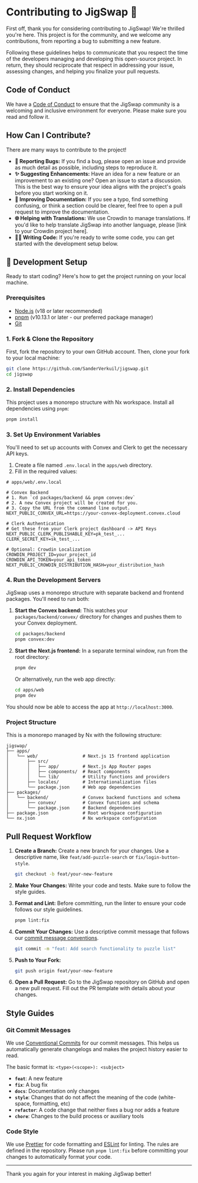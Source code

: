 # Contributing to JigSwap 🧩

First off, thank you for considering contributing to JigSwap! We're thrilled you're here. This project is for the community, and we welcome any contributions, from reporting a bug to submitting a new feature.

Following these guidelines helps to communicate that you respect the time of the developers managing and developing this open-source project. In return, they should reciprocate that respect in addressing your issue, assessing changes, and helping you finalize your pull requests.

## Code of Conduct

We have a [Code of Conduct](CODE_OF_CONDUCT.md) to ensure that the JigSwap community is a welcoming and inclusive environment for everyone. Please make sure you read and follow it.

## How Can I Contribute?

There are many ways to contribute to the project!

- **🐛 Reporting Bugs:** If you find a bug, please open an issue and provide as much detail as possible, including steps to reproduce it.
- **✨ Suggesting Enhancements:** Have an idea for a new feature or an improvement to an existing one? Open an issue to start a discussion. This is the best way to ensure your idea aligns with the project's goals before you start working on it.
- **📝 Improving Documentation:** If you see a typo, find something confusing, or think a section could be clearer, feel free to open a pull request to improve the documentation.
- **🌐 Helping with Translations:** We use Crowdin to manage translations. If you'd like to help translate JigSwap into another language, please [link to your Crowdin project here].
- **🧑‍💻 Writing Code:** If you're ready to write some code, you can get started with the development setup below.

## 🚀 Development Setup

Ready to start coding? Here's how to get the project running on your local machine.

### Prerequisites

- [Node.js](https://nodejs.org/) (v18 or later recommended)
- [pnpm](https://pnpm.io/installation) (v10.13.1 or later - our preferred package manager)
- [Git](https://git-scm.com/)

### 1. Fork & Clone the Repository

First, fork the repository to your own GitHub account. Then, clone your fork to your local machine:

```bash
git clone https://github.com/SanderVerkuil/jigswap.git
cd jigswap
```

### 2. Install Dependencies

This project uses a monorepo structure with Nx workspace. Install all dependencies using `pnpm`:

```bash
pnpm install
```

### 3. Set Up Environment Variables

You'll need to set up accounts with Convex and Clerk to get the necessary API keys.

1.  Create a file named `.env.local` in the `apps/web` directory.
2.  Fill in the required values:

```env
# apps/web/.env.local

# Convex Backend
# 1. Run `cd packages/backend && pnpm convex:dev`
# 2. A new Convex project will be created for you.
# 3. Copy the URL from the command line output.
NEXT_PUBLIC_CONVEX_URL=https://your-convex-deployment.convex.cloud

# Clerk Authentication
# Get these from your Clerk project dashboard -> API Keys
NEXT_PUBLIC_CLERK_PUBLISHABLE_KEY=pk_test_...
CLERK_SECRET_KEY=sk_test_...

# Optional: Crowdin Localization
CROWDIN_PROJECT_ID=your_project_id
CROWDIN_API_TOKEN=your_api_token
NEXT_PUBLIC_CROWDIN_DISTRIBUTION_HASH=your_distribution_hash
```

### 4. Run the Development Servers

JigSwap uses a monorepo structure with separate backend and frontend packages. You'll need to run both:

1.  **Start the Convex backend:**
    This watches your `packages/backend/convex/` directory for changes and pushes them to your Convex deployment.

    ```bash
    cd packages/backend
    pnpm convex:dev
    ```

2.  **Start the Next.js frontend:**
    In a separate terminal window, run from the root directory:

    ```bash
    pnpm dev
    ```

    Or alternatively, run the web app directly:

    ```bash
    cd apps/web
    pnpm dev
    ```

You should now be able to access the app at `http://localhost:3000`.

### Project Structure

This is a monorepo managed by Nx with the following structure:

```
jigswap/
├── apps/
│   └── web/                 # Next.js 15 frontend application
│       ├── src/
│       │   ├── app/         # Next.js App Router pages
│       │   ├── components/  # React components
│       │   └── lib/         # Utility functions and providers
│       ├── locales/         # Internationalization files
│       └── package.json     # Web app dependencies
├── packages/
│   └── backend/             # Convex backend functions and schema
│       ├── convex/          # Convex functions and schema
│       └── package.json     # Backend dependencies
├── package.json             # Root workspace configuration
└── nx.json                  # Nx workspace configuration
```

## Pull Request Workflow

1.  **Create a Branch:** Create a new branch for your changes. Use a descriptive name, like `feat/add-puzzle-search` or `fix/login-button-style`.

    ```bash
    git checkout -b feat/your-new-feature
    ```

2.  **Make Your Changes:** Write your code and tests. Make sure to follow the style guides.

3.  **Format and Lint:** Before committing, run the linter to ensure your code follows our style guidelines.

    ```bash
    pnpm lint:fix
    ```

4.  **Commit Your Changes:** Use a descriptive commit message that follows our [commit message conventions](#git-commit-messages).

    ```bash
    git commit -m "feat: Add search functionality to puzzle list"
    ```

5.  **Push to Your Fork:**

    ```bash
    git push origin feat/your-new-feature
    ```

6.  **Open a Pull Request:** Go to the JigSwap repository on GitHub and open a new pull request. Fill out the PR template with details about your changes.

## Style Guides

### Git Commit Messages

We use [Conventional Commits](https://www.conventionalcommits.org/en/v1.0.0/) for our commit messages. This helps us automatically generate changelogs and makes the project history easier to read.

The basic format is: `<type>(<scope>): <subject>`

- **`feat`**: A new feature
- **`fix`**: A bug fix
- **`docs`**: Documentation only changes
- **`style`**: Changes that do not affect the meaning of the code (white-space, formatting, etc)
- **`refactor`**: A code change that neither fixes a bug nor adds a feature
- **`chore`**: Changes to the build process or auxiliary tools

### Code Style

We use [Prettier](https://prettier.io/) for code formatting and [ESLint](https://eslint.org/) for linting. The rules are defined in the repository. Please run `pnpm lint:fix` before committing your changes to automatically format your code.

---

Thank you again for your interest in making JigSwap better!
